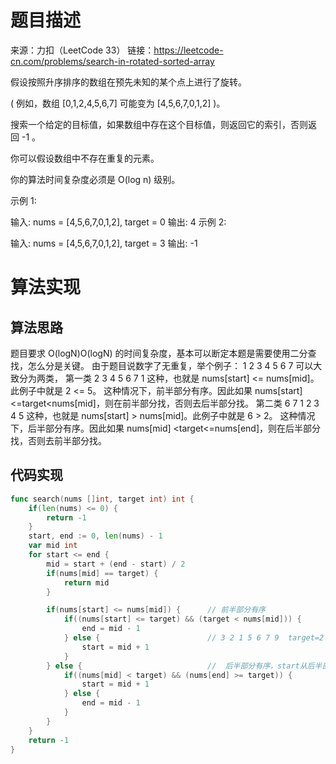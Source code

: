 # 题目描述


来源：力扣（LeetCode 33）
链接：https://leetcode-cn.com/problems/search-in-rotated-sorted-array

假设按照升序排序的数组在预先未知的某个点上进行了旋转。

( 例如，数组 [0,1,2,4,5,6,7] 可能变为 [4,5,6,7,0,1,2] )。

搜索一个给定的目标值，如果数组中存在这个目标值，则返回它的索引，否则返回 -1 。

你可以假设数组中不存在重复的元素。

你的算法时间复杂度必须是 O(log n) 级别。

示例 1:

输入: nums = [4,5,6,7,0,1,2], target = 0
输出: 4
示例 2:

输入: nums = [4,5,6,7,0,1,2], target = 3
输出: -1


# 算法实现

## 算法思路

题目要求 O(logN)O(logN) 的时间复杂度，基本可以断定本题是需要使用二分查找，怎么分是关键。
由于题目说数字了无重复，举个例子：
1 2 3 4 5 6 7 可以大致分为两类，
第一类 2 3 4 5 6 7 1 这种，也就是 nums[start] <= nums[mid]。此例子中就是 2 <= 5。
这种情况下，前半部分有序。因此如果 nums[start] <=target<nums[mid]，则在前半部分找，否则去后半部分找。
第二类 6 7 1 2 3 4 5 这种，也就是 nums[start] > nums[mid]。此例子中就是 6 > 2。
这种情况下，后半部分有序。因此如果 nums[mid] <target<=nums[end]，则在后半部分找，否则去前半部分找。

## 代码实现

```go
func search(nums []int, target int) int {
    if(len(nums) <= 0) {
        return -1
    }
    start, end := 0, len(nums) - 1
    var mid int
    for start <= end {
        mid = start + (end - start) / 2
        if(nums[mid] == target) {
            return mid
        }

        if(nums[start] <= nums[mid]) {      // 前半部分有序
            if((nums[start] <= target) && (target < nums[mid])) {       // 前半部分有序，target在前半部分，end指向前半段去查找
                end = mid - 1
            } else {                        // 3 2 1 5 6 7 9  target=2
                start = mid + 1
            }
        } else {                            //  后半部分有序，start从后半部分搜索
            if((nums[mid] < target) && (nums[end] >= target)) {
                start = mid + 1
            } else {
                end = mid - 1
            }
        }
    }
    return -1
}
```